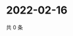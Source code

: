 # 2022-02-16

共 0 条

<!-- BEGIN WEIBO -->
<!-- 最后更新时间 Wed Feb 16 2022 12:17:58 GMT+0800 (China Standard Time) -->

<!-- END WEIBO -->
